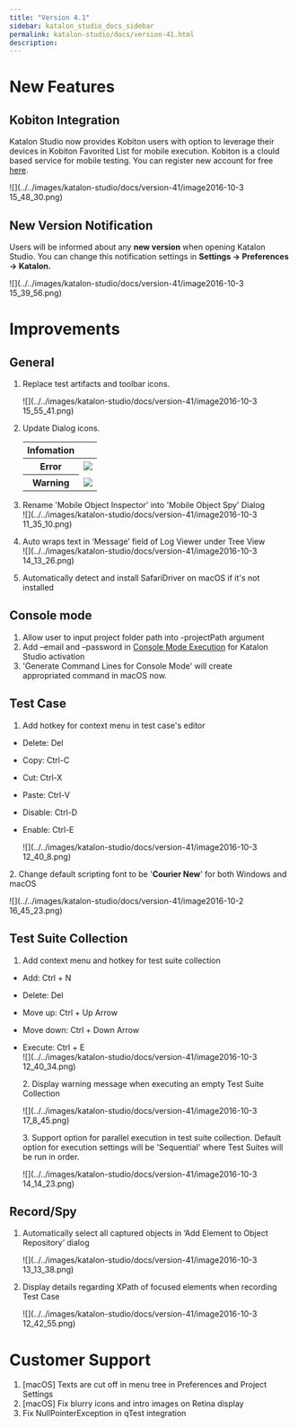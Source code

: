 ```yaml
---
title: "Version 4.1" 
sidebar: katalon_studio_docs_sidebar
permalink: katalon-studio/docs/version-41.html 
description: 
---
```

New Features
============

Kobiton Integration
-------------------

Katalon Studio now provides Kobiton users with option to leverage their devices in Kobiton Favorited List for mobile execution. Kobiton is a clould based service for mobile testing. You can register new account for free [here](https://portal-test.kobiton.com/login).

![](../../images/katalon-studio/docs/version-41/image2016-10-3 15_48_30.png)

New Version Notification
------------------------

Users will be informed about any **new version** when opening Katalon Studio. You can change this notification settings in **Settings -> Preferences -> Katalon.**

![](../../images/katalon-studio/docs/version-41/image2016-10-3 15_39_56.png)

Improvements
============

General
-------

1.  Replace test artifacts and toolbar icons.
    
    ![](../../images/katalon-studio/docs/version-41/image2016-10-3 15_55_41.png)  
      
    
2.  Update Dialog icons.
    
    <table><thead><tr><th>Infomation</th><th></th></tr></thead><tbody><tr><th>Error</th><td><div class="content-wrapper"><span class="confluence-embedded-file-wrapper"><img class="confluence-embedded-image" src="../../images/katalon-studio/docs/version-41/image2016-10-3 15_59_52.png" data-image-src="/download/attachments/2851102/image2016-10-3%2015%3A59%3A52.png?version=1&amp;modificationDate=1475485193000&amp;api=v2" data-unresolved-comment-count="0" data-linked-resource-id="2851315" data-linked-resource-version="1" data-linked-resource-type="attachment" data-linked-resource-default-alias="image2016-10-3 15:59:52.png" data-base-url="https://docs.katalon.com" data-linked-resource-content-type="image/png" data-linked-resource-container-id="2851102" data-linked-resource-container-version="1"></span></div></td></tr><tr><th>Warning</th><td><div class="content-wrapper"><span class="confluence-embedded-file-wrapper image-center-wrapper"><img class="confluence-embedded-image image-center" src="../../images/katalon-studio/docs/version-41/image2016-10-3 16_0_53.png" data-image-src="/download/attachments/2851102/image2016-10-3%2016%3A0%3A53.png?version=1&amp;modificationDate=1475485253000&amp;api=v2" data-unresolved-comment-count="0" data-linked-resource-id="2851318" data-linked-resource-version="1" data-linked-resource-type="attachment" data-linked-resource-default-alias="image2016-10-3 16:0:53.png" data-base-url="https://docs.katalon.com" data-linked-resource-content-type="image/png" data-linked-resource-container-id="2851102" data-linked-resource-container-version="1"></span></div></td></tr></tbody></table>
    
3.  Rename 'Mobile Object Inspector' into 'Mobile Object Spy' Dialog  
    ![](../../images/katalon-studio/docs/version-41/image2016-10-3 11_35_10.png)  
      
    
4.  Auto wraps text in ‘Message’ field of Log Viewer under Tree View  
    ![](../../images/katalon-studio/docs/version-41/image2016-10-3 14_13_26.png)  
      
    
5.  Automatically detect and install SafariDriver on macOS if it's not installed

Console mode
------------

1.  Allow user to input project folder path into -projectPath argument
2.  Add –email and –password in [Console Mode Execution](/display/KD/Console+Mode+Execution) for Katalon Studio activation
3.  'Generate Command Lines for Console Mode' will create appropriated command in macOS now.

Test Case
---------

1.  Add hotkey for context menu in test case's editor

*   Delete: Del
*   Copy: Ctrl-C
*   Cut: Ctrl-X
*   Paste: Ctrl-V
*   Disable: Ctrl-D
*   Enable: Ctrl-E  
      
    ![](../../images/katalon-studio/docs/version-41/image2016-10-3 12_40_8.png)

2\. Change default scripting font to be '**Courier New**' for both Windows and macOS

![](../../images/katalon-studio/docs/version-41/image2016-10-2 16_45_23.png)

Test Suite Collection
---------------------

1.  Add context menu and hotkey for test suite collection

*   Add: Ctrl + N
*   Delete: Del
*   Move up: Ctrl + Up Arrow
*   Move down: Ctrl + Down Arrow
*   Execute: Ctrl + E  
    ![](../../images/katalon-studio/docs/version-41/image2016-10-3 12_40_34.png)  
      
    2\. Display warning message when executing an empty Test Suite Collection  
      
    ![](../../images/katalon-studio/docs/version-41/image2016-10-3 17_8_45.png)  
      
    3\. Support option for parallel execution in test suite collection. Default option for execution settings will be 'Sequential' where Test Suites will be run in order.  
      
    ![](../../images/katalon-studio/docs/version-41/image2016-10-3 14_14_23.png)

Record/Spy
----------

1.  Automatically select all captured objects in ‘Add Element to Object Repository’ dialog  
      
    ![](../../images/katalon-studio/docs/version-41/image2016-10-3 13_13_38.png)  
      
    
2.  Display details regarding XPath of focused elements when recording Test Case  
      
    ![](../../images/katalon-studio/docs/version-41/image2016-10-3 12_42_55.png)

Customer Support
================

1.  \[macOS\] Texts are cut off in menu tree in Preferences and Project Settings
2.  \[macOS\] Fix blurry icons and intro images on Retina display
3.  Fix NullPointerException in qTest integration
